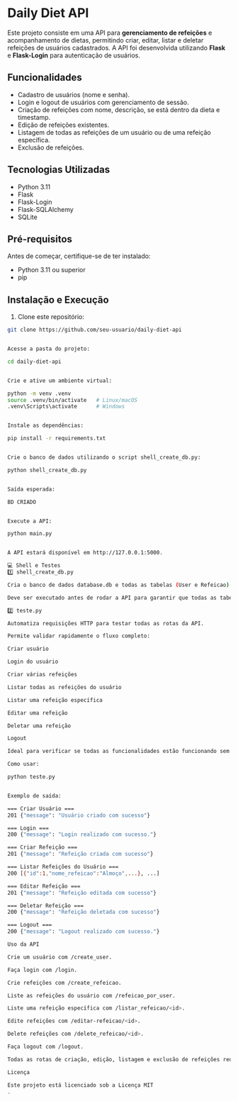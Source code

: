 # Daily Diet API

Este projeto consiste em uma API para **gerenciamento de refeições** e acompanhamento de dietas, permitindo criar, editar, listar e deletar refeições de usuários cadastrados. A API foi desenvolvida utilizando **Flask** e **Flask-Login** para autenticação de usuários.

## Funcionalidades

- Cadastro de usuários (nome e senha).  
- Login e logout de usuários com gerenciamento de sessão.  
- Criação de refeições com nome, descrição, se está dentro da dieta e timestamp.  
- Edição de refeições existentes.  
- Listagem de todas as refeições de um usuário ou de uma refeição específica.  
- Exclusão de refeições.  

## Tecnologias Utilizadas

- Python 3.11  
- Flask  
- Flask-Login  
- Flask-SQLAlchemy  
- SQLite  

## Pré-requisitos

Antes de começar, certifique-se de ter instalado:

- Python 3.11 ou superior  
- pip  

## Instalação e Execução

1. Clone este repositório:

```bash
git clone https://github.com/seu-usuario/daily-diet-api


Acesse a pasta do projeto:

cd daily-diet-api


Crie e ative um ambiente virtual:

python -m venv .venv
source .venv/bin/activate   # Linux/macOS
.venv\Scripts\activate      # Windows


Instale as dependências:

pip install -r requirements.txt


Crie o banco de dados utilizando o script shell_create_db.py:

python shell_create_db.py


Saída esperada:

BD CRIADO


Execute a API:

python main.py


A API estará disponível em http://127.0.0.1:5000.

💻 Shell e Testes
1️⃣ shell_create_db.py

Cria o banco de dados database.db e todas as tabelas (User e Refeicao).

Deve ser executado antes de rodar a API para garantir que todas as tabelas existam.

2️⃣ teste.py

Automatiza requisições HTTP para testar todas as rotas da API.

Permite validar rapidamente o fluxo completo:

Criar usuário

Login do usuário

Criar várias refeições

Listar todas as refeições do usuário

Listar uma refeição específica

Editar uma refeição

Deletar uma refeição

Logout

Ideal para verificar se todas as funcionalidades estão funcionando sem precisar de ferramentas externas como Postman.

Como usar:

python teste.py


Exemplo de saída:

=== Criar Usuário ===
201 {"message": "Usuário criado com sucesso"}

=== Login ===
200 {"message": "Login realizado com sucesso."}

=== Criar Refeição ===
201 {"message": "Refeição criada com sucesso"}

=== Listar Refeições do Usuário ===
200 [{"id":1,"nome_refeicao":"Almoço",...}, ...]

=== Editar Refeição ===
201 {"message": "Refeição editada com sucesso"}

=== Deletar Refeição ===
200 {"message": "Refeição deletada com sucesso"}

=== Logout ===
200 {"message": "Logout realizado com sucesso."}

Uso da API

Crie um usuário com /create_user.

Faça login com /login.

Crie refeições com /create_refeicao.

Liste as refeições do usuário com /refeicao_por_user.

Liste uma refeição específica com /listar_refeicao/<id>.

Edite refeições com /editar-refeicao/<id>.

Delete refeições com /delete_refeicao/<id>.

Faça logout com /logout.

Todas as rotas de criação, edição, listagem e exclusão de refeições requerem autenticação.

Licença

Este projeto está licenciado sob a Licença MIT
.